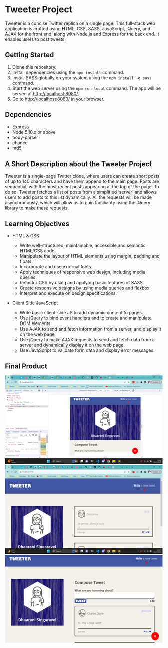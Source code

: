 # Tweeter Project

Tweeter is a concise Twitter replica on a single page. This full-stack web application is crafted using HTML, CSS, SASS, JavaScript, jQuery, and AJAX for the front end, along with Node.js and Express for the back end. It enables users to post tweets.

## Getting Started

1. Clone this repository.
2. Install dependencies using the `npm install` command.
3. Install SASS globally on your system using the `npm install -g sass` command.
4. Start the web server using the `npm run local` command. The app will be served at <http://localhost:8080/>.
5. Go to <http://localhost:8080/> in your browser.

## Dependencies

- Express
- Node 5.10.x or above
- body-parser
- chance
- md5

## A Short Description about the Tweeter Project

Tweeter is a single-page Twitter clone, where users can create short posts of up to 140 characters and have them append to the main page. Posts are sequential, with the most recent posts appearing at the top of the page. To do so, Tweeter fetches a list of posts from a simplified ‘server’ and allows users to add posts to this list dynamically. All the requests will be made asynchronously, which will allow us to gain familiarity using the jQuery library to make these requests.

## Learning Objectives

* HTML & CSS

  - Write well-structured, maintainable, accessible and semantic HTML/CSS code.
  - Manipulate the layout of HTML elements using margin, padding and floats.
  - Incorporate and use external fonts.
  - Apply techniques of responsive web design, including media queries.
  - Refactor CSS by using and applying basic features of SASS.
  - Create responsive designs by using media queries and flexbox.
  - Interpret and execute on design specifications.

* Client Side JavaScript

  - Write basic client-side JS to add dynamic content to pages.
  - Use jQuery to bind event handlers and to create and manipulate DOM elements
  - Use AJAX to send and fetch information from a server, and display it on the web page.
  - Use jQuery to make AJAX requests to send and fetch data from a server and dynamically display it on the web page.
  - Use JavaScript to validate form data and display error messages.

## Final Product
![ScreenSize_max_767.png](https://github.com/sudhaarani/tweeter/blob/master/public/images/ScreenSize_max_767.png)
![Tweeter_webpage.png](https://github.com/sudhaarani/tweeter/blob/master/public/images/Tweeter_webpage.png)
![new_tweet.png](https://github.com/sudhaarani/tweeter/blob/master/public/images/new_tweet.png)




